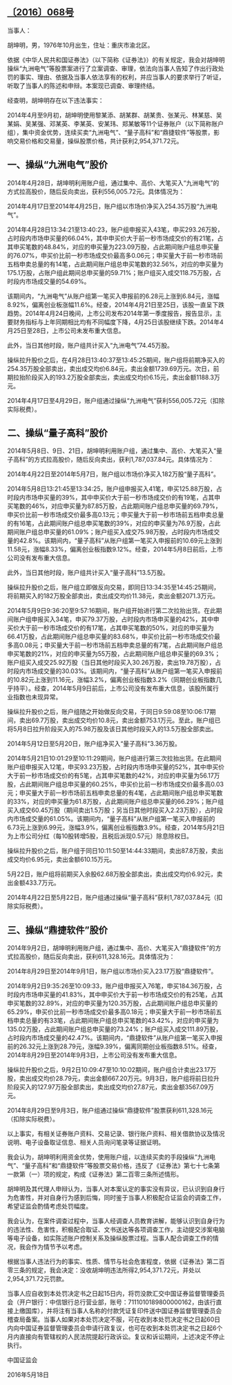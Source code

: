 ## [〔2016〕068号](http://www.csrc.gov.cn/pub/zjhpublic/G00306212/201605/t20160526_297863.htm)



当事人：

胡坤明，男，1976年10月出生，住址：重庆市渝北区。

依据《中华人民共和国证券法》（以下简称《证券法》）的有关规定，我会对胡坤明操纵“九洲电气”等股票案进行了立案调查、审理，依法向当事人告知了作出行政处罚的事实、理由、依据及当事人依法享有的权利，并应当事人的要求举行了听证，听取了当事人的陈述和申辩。本案现已调查、审理终结。

经查明，胡坤明存在以下违法事实：

2014年4月至9月初，胡坤明使用黎某添、胡某群、胡某贵、张某元、林某慈、吴某娟、吴某强、邓某英、李某英、安某玮、郑某敏等11个证券账户（以下简称账户组），集中资金优势，连续买卖“九洲电气”、“量子高科”和“鼎捷软件”等股票，影响交易价格和交易量，操纵股票价格，共计获利2,954,371.72元。

## 一、操纵“九洲电气”股价

2014年4月28日，胡坤明利用账户组，通过集中、高价、大笔买入“九洲电气”的方式拉高股价，随后反向卖出，获利556,005.72元。具体情况为：

2014年4月17日至2014年4月25日，账户组以市场价净买入254.35万股“九洲电气”。

2014年4月28日13:34:21至13:40:23，账户组申报买入43笔，申买293.26万股，占时段内市场申买量的66.04%，其中申买价大于前一秒市场成交价的有21笔，占其申买笔数的48.84%，对应的申买量为223.09万股，占此期间账户组总申买量的76.07%，申买价比前一秒市场成交价最高多0.06元；申买量大于前一秒市场前五档申卖总量的有14笔，占此期间账户组总申买笔数的32.56%，对应的申买量为175.1万股，占账户组此期间总申买量的59.71%；账户组买入成交118.75万股，占时段内市场成交量的54.69%。

该期间内，“九洲电气”从账户组第一笔买入申报前的6.28元上涨到6.84元，涨幅8.92%，偏离创业板涨幅11.6%。经查，2014年4月21日至25日，该股一直呈下跌趋势。2014年4月24日晚间，上市公司发布2014年第一季度报告，报告显示，主要财务指标与上年同期相比均有不同幅度下降，4月25日该股继续下跌。2014年4月25日至28日，上市公司未发布重大信息。

此外，当日其他时段，账户组共计买入“九洲电气”74.45万股。

操纵拉升股价之后，在4月28日13:40:37至13:45:25期间，账户组将前期净买入的254.35万股全部卖出，卖出成交均价6.84元，卖出金额1739.69万元。次日，前期拉抬阶段买入的193.2万股全部卖出，卖出成交均价6.15元，卖出金额1188.3万元。

2014年4月17日至4月29日，账户组通过操纵“九洲电气”获利556,005.72元（扣除实际税费）。

## 二、操纵“量子高科”股价

2014年5月8日、9日、21日，胡坤明利用账户组，通过集中、高价、大笔买入“量子高科”的方式拉高股价，随后反向卖出，获利1,787,037.84元。具体情况为：

2014年4月22日至2014年5月7日，账户组以市场价净买入182万股“量子高科”。

2014年5月8日13:21:45至13:34:25，账户组申报买入41笔，申买125.88万股，占时段内市场申买量的39%，其中申买价大于前一秒市场成交价的有19笔，占其申买笔数的46%，对应申买量为87.85万股，占此期间账户组总申买量的69.79%，申买价比前一秒市场成交价最多高0.13元；申买量大于前一秒市场前五档申卖总量的有16笔，占此期间账户组总申买笔数的39%，对应的申买量为76.9万股，占此期间账户组总申买量的61.09%；账户组买入成交75.98万股，占时段内市场成交量的42.8%。该期间内，“量子高科”从账户组第一笔买入申报前的10.69元上涨到11.58元，涨幅8.33%，偏离创业板指数9.12%。经查，2014年5月8日前后，上市公司没有发布重大信息。

此外，当日其他时段，账户组共计买入“量子高科”13.5万股。

操纵拉升股价之后，账户组立即做反向交易，即同日13:34:35至14:45:25期间，将前期买入的182万股全部卖出，卖出成交均价11.38元，卖出金额2071.3万元。

2014年5月9日9:36:20至9:57:16期间，账户组开始进行第二次拉抬出货。在此期间账户组申报买入34笔，申买79.37万股，占时段内市场申买量的42%，其中申买价大于前一秒市场成交价的有17笔，占其申买笔数的50%，对应的申买量为66.41万股，占此期间账户组总申买量的83.68%，申买价比前一秒市场成交价最多高0.08元；申买量大于前一秒市场前五档申卖总量的有7笔，占此期间账户组总申买笔数的21%，对应的申买量为55万股，占此期间账户组总申买量的69.3%；账户组买入成交25.92万股（当日其他时段买入30.26万股，卖出19.78万股），占时段内市场成交量的30.03%。该期间内，“量子高科”从账户组第一笔买入申报前的10.82元上涨到11.16元，涨幅3.2%，偏离创业板指数3.2%（同期创业板指数几乎持平）。经查，2014年5月9日前后，上市公司没有发布重大信息，该股所属行业指数也未现异常。

操纵拉升股价之后，账户组随之开始做反向交易，于同日9:59:08至10:06:17期间，卖出69.7万股，卖出成交均价10.8元，卖出金额753.1万元。至此，账户组已将5月8日拉升阶段买入的75.98万股及该日其他时段买入的13.5万股全部卖出。

2014年5月12日至5月20日，账户组净买入“量子高科”3.36万股。

2014年5月21日10:01:29至10:11:29期间，账户组进行第三次拉抬出货。在此期间账户组申报买入12笔，申买93.23万股，占时段内市场申买量的52%，其中申买价大于前一秒市场成交价的有5笔，占其申买笔数的42%，对应的申买量为56.17万股，占此期间账户组总申买量的60.25%，申买价比前一秒市场成交价最多高0.03元；申买量大于前一秒市场前五档申卖总量的有4笔，占此期间账户组总申买笔数的33%，对应的申买量为61.8万股，占此期间账户组总申买量的66.29%；账户组买入成交60.45万股（期间卖出1.5万股；另当日其他时段买入2.23万股），占时段内市场成交量的61.05%。该期间内，“量子高科”从账户组第一笔买入申报前的6.73元上涨到6.99元，涨幅3.9%，偏离创业板指数3.9%。经查，2014年5月21日为上市公司分红（每10股转增5股，且税后派现0.57元）除息除权日。

操纵拉升股价之后，账户组于同日10:11:50至14:44:33期间，卖出87.8万股，卖出成交均价6.95元，卖出金额610.15万元。

5月22日，账户组将前期买入余股62.68万股全部卖出，卖出成交均价6.92元，卖出金额433.7万元。

2014年4月22日至5月22日，账户组通过操纵“量子高科”获利1,787,037.84元（扣除实际税费）。

## 三、操纵“鼎捷软件”股价

2014年9月2日，胡坤明利用账户组，通过集中、高价、大笔买入“鼎捷软件”的方式拉高股价，随后反向卖出，获利611,328.16元。具体情况为：

2014年8月29日至2014年9月1日，账户组以市场价买入23.17万股“鼎捷软件”。

2014年9月2日9:35:26至10:09:33，账户组申报买入76笔，申买184.36万股，占时段内市场申买量的41.83%，其中申买价大于前一秒市场成交价的有25笔，占其申买笔数的32.89%，对应的申买量为120.35万股，占此期间账户组总申买量的65.29%，申买价比前一秒市场成交价最多高0.18元；申买量大于前一秒市场前五档申卖总量的有33笔，占此期间账户组总申买笔数的43.42%，对应的申买量为135.02万股，占此期间账户组总申买量的73.24%；账户组买入成交111.89万股，占时段内市场成交量的42.47%。该期间内，“鼎捷软件”从账户组第一笔买入申报前的26.32元上涨到28.79元，涨幅9.39%，偏离同期创业板指数8.51%。经查，2014年8月29日至2014年9月3日，上市公司没有发布重大信息。

操纵拉升股价之后，9月2日10:09:47至10:10:02期间，账户组合计卖出23.17万股，卖出成交均价28.79元，卖出金额667.20万元。9月3日，账户组将前日拉升阶段买入的127.97万股全部卖出，卖出成交均价27.87元，卖出金额3567.09万元。

2014年8月29日至9月3日，账户组通过操纵“鼎捷软件”股票获利611,328.16元（扣除实际税费）。

以上事实，有相关证券账户资料、交易记录、银行账户资料、相关借款协议及情况说明、电子设备取证信息、相关人员询问笔录等证据证明。

我会认为，胡坤明利用资金优势，使用账户组，以连续买卖的手段操纵“九洲电气”、“量子高科”和“鼎捷软件”等股票交易价格，违反了《证券法》第七十七条第一款第（一）项的规定，构成《证券法》第二百零三条所述情形。

胡坤明及其代理人申辩认为，当事人对本案认定的事实没有异议，已认识到自身行为危害性，并对自身行为感到后悔，同时鉴于当事人积极配合证监会的调查工作，希望证监会酌情考虑处罚幅度。

我会认为，在案件调查过程中，当事人经调查人员教育讲解，能够认识到自身行为的违法性、危害性，积极配合取证、文书送达等各项调查工作，主动提交涉案电脑等电子设备，如实陈述账户控制关系及操纵股票过程。当事人配合调查工作的情况，我会作为情节予以考虑。

根据当事人违法行为的事实、性质、情节与社会危害程度，依据《证券法》第二百零三条的规定，我会决定：没收胡坤明违法所得2,954,371.72元，并处以2,954,371.72元罚款。

当事人应自收到本处罚决定书之日起15日内，将罚没款汇交中国证券监督管理委员会（开户银行：中信银行总行营业部，账号：7111010189800000162，由该行直接上缴国库），并将注有当事人名称的付款凭证复印件送中国证券监督管理委员会稽查局备案。当事人如果对本处罚决定不服，可在收到本处罚决定书之日起60日内向中国证券监督管理委员会申请行政复议，也可在收到本处罚决定书之日起6个月内直接向有管辖权的人民法院提起行政诉讼。复议和诉讼期间，上述决定不停止执行。

 

 

 

 

中国证监会      

2016年5月18日    